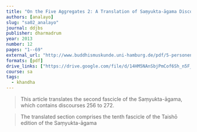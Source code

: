 ```yaml
---
title: "On the Five Aggregates 2: A Translation of Saṃyukta-āgama Discourses 256 to 272"
authors: [analayo]
slug: "sa02_analayo"
journal: ddjbs
publisher: dharmadrum
year: 2013
number: 12
pages: "1--69"
external_url: "http://www.buddhismuskunde.uni-hamburg.de/pdf/5-personen/analayo/translations/sa02.pdf"
formats: [pdf]
drive_links: ["https://drive.google.com/file/d/14HM5NAnSbjPmCof6Sh_n5F_kXD2K3fyU/view?usp=drivesdk"]
course: sa
tags:
  - khandha
---
```


> This article translates the second fascicle of the Saṃyukta-āgama, which contains discourses 256 to 272.

> The translated section comprises the tenth fascicle of the Taishō edition of the Saṃyukta-āgama
